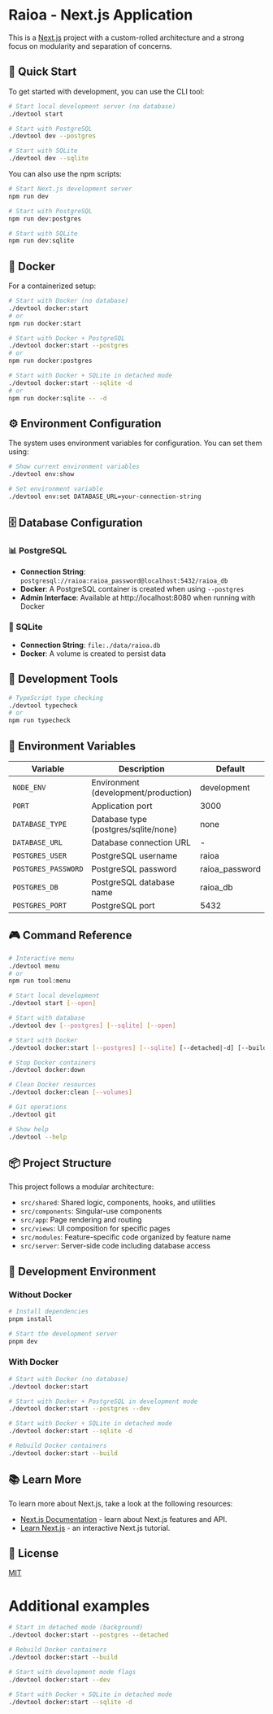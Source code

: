 # Raioa - Next.js Application

This is a [Next.js](https://nextjs.org) project with a custom-rolled architecture and a strong focus on modularity and separation of concerns.

## 🚀 Quick Start

To get started with development, you can use the CLI tool:

```bash
# Start local development server (no database)
./devtool start

# Start with PostgreSQL
./devtool dev --postgres

# Start with SQLite
./devtool dev --sqlite
```

You can also use the npm scripts:

```bash
# Start Next.js development server
npm run dev

# Start with PostgreSQL
npm run dev:postgres

# Start with SQLite
npm run dev:sqlite
```

## 🐳 Docker

For a containerized setup:

```bash
# Start with Docker (no database)
./devtool docker:start
# or
npm run docker:start

# Start with Docker + PostgreSQL
./devtool docker:start --postgres
# or
npm run docker:postgres

# Start with Docker + SQLite in detached mode
./devtool docker:start --sqlite -d
# or
npm run docker:sqlite -- -d
```

## ⚙️ Environment Configuration

The system uses environment variables for configuration. You can set them using:

```bash
# Show current environment variables
./devtool env:show

# Set environment variable
./devtool env:set DATABASE_URL=your-connection-string
```

## 🗄️ Database Configuration

### 📊 PostgreSQL

- **Connection String**: `postgresql://raioa:raioa_password@localhost:5432/raioa_db`
- **Docker**: A PostgreSQL container is created when using `--postgres`
- **Admin Interface**: Available at http://localhost:8080 when running with Docker

### 📁 SQLite

- **Connection String**: `file:./data/raioa.db`
- **Docker**: A volume is created to persist data

## 🧰 Development Tools

```bash
# TypeScript type checking
./devtool typecheck
# or
npm run typecheck
```

## 📝 Environment Variables

| Variable            | Description                          | Default        |
| ------------------- | ------------------------------------ | -------------- |
| `NODE_ENV`          | Environment (development/production) | development    |
| `PORT`              | Application port                     | 3000           |
| `DATABASE_TYPE`     | Database type (postgres/sqlite/none) | none           |
| `DATABASE_URL`      | Database connection URL              | -              |
| `POSTGRES_USER`     | PostgreSQL username                  | raioa          |
| `POSTGRES_PASSWORD` | PostgreSQL password                  | raioa_password |
| `POSTGRES_DB`       | PostgreSQL database name             | raioa_db       |
| `POSTGRES_PORT`     | PostgreSQL port                      | 5432           |

## 🎮 Command Reference

```bash
# Interactive menu
./devtool menu
# or
npm run tool:menu

# Start local development
./devtool start [--open]

# Start with database
./devtool dev [--postgres] [--sqlite] [--open]

# Start with Docker
./devtool docker:start [--postgres] [--sqlite] [--detached|-d] [--build|-b] [--dev] [--open]

# Stop Docker containers
./devtool docker:down

# Clean Docker resources
./devtool docker:clean [--volumes]

# Git operations
./devtool git

# Show help
./devtool --help
```

## 📦 Project Structure

This project follows a modular architecture:

- `src/shared`: Shared logic, components, hooks, and utilities
- `src/components`: Singular-use components
- `src/app`: Page rendering and routing
- `src/views`: UI composition for specific pages
- `src/modules`: Feature-specific code organized by feature name
- `src/server`: Server-side code including database access

## 🔧 Development Environment

### Without Docker

```bash
# Install dependencies
pnpm install

# Start the development server
pnpm dev
```

### With Docker

```bash
# Start with Docker (no database)
./devtool docker:start

# Start with Docker + PostgreSQL in development mode
./devtool docker:start --postgres --dev

# Start with Docker + SQLite in detached mode
./devtool docker:start --sqlite -d

# Rebuild Docker containers
./devtool docker:start --build
```

## 📚 Learn More

To learn more about Next.js, take a look at the following resources:

- [Next.js Documentation](https://nextjs.org/docs) - learn about Next.js features and API.
- [Learn Next.js](https://nextjs.org/learn) - an interactive Next.js tutorial.

## 📄 License

[MIT](LICENSE)

# Additional examples

```bash
# Start in detached mode (background)
./devtool docker:start --postgres --detached

# Rebuild Docker containers
./devtool docker:start --build

# Start with development mode flags
./devtool docker:start --dev

# Start with Docker + SQLite in detached mode
./devtool docker:start --sqlite -d
```
